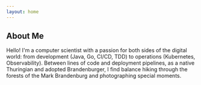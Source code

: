 ```yaml
---
layout: home
---
```


## About Me

Hello! I'm a computer scientist with a passion for both sides of the digital world: from development (Java, Go, CI/CD, TDD) to operations (Kubernetes, Observability). Between lines of code and deployment pipelines, as a native Thuringian and adopted Brandenburger, I find balance hiking through the forests of the Mark Brandenburg and photographing special moments.


